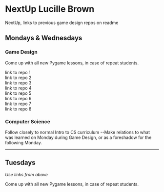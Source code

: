 # NextUp Lucille Brown
NextUp, links to previous game design repos on readme


## Mondays & Wednesdays  

### Game Design  

Come up with all new Pygame lessons, in case of repeat students.  

link to repo 1  
link to repo 2  
link to repo 3  
link to repo 4  
link to repo 5  
link to repo 6  
link to repo 7  
link to repo 8    


### Computer Science  

Follow closely to normal Intro to CS curriculum --Make relations to what was learned on Monday during Game Design, or as a foreshadow for the following Monday.  

***  

## Tuesdays  

*Use links from above*  

Come up with all new Pygame lessons, in case of repeat students.  

